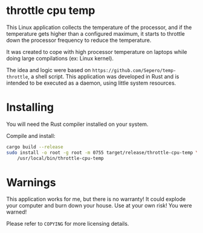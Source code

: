 # throttle cpu temp

This Linux application collects the temperature of the processor, and if
the temperature gets higher than a configured maximum, it starts to
throttle down the processor frequency to reduce the temperature.

It was created to cope with high processor temperature on laptops while
doing large compilations (ex: Linux kernel).

The idea and logic were based on `https://github.com/Sepero/temp-throttle`,
a shell script. This application was developed in Rust and is intended to
be executed as a daemon, using little system resources.

# Installing

You will need the Rust compiler installed on your system.

Compile and install:

```bash
cargo build --release
sudo install -o root -g root -m 0755 target/release/throttle-cpu-temp \
    /usr/local/bin/throttle-cpu-temp
```

# Warnings

This application works for me, but there is no warranty! It could explode
your computer and burn down your house. Use at your own risk! You were
warned!

Please refer to `COPYING` for more licensing details.
